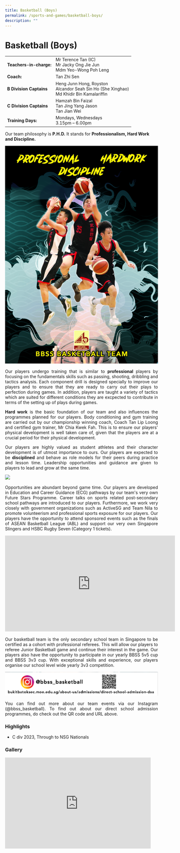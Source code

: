 ```yaml
---
title: Basketball (Boys)
permalink: /sports-and-games/basketball-boys/
description: ""
---
```

# Basketball (Boys)

|                     |                                              |
|---------------------|------------------------------|
| **Teachers-in-charge:** | Mr Terence Tan (IC)<br>Mr Jacky Ong Jie Jun<br>Mdm Yeo-Wong Poh Leng |
| **Coach:** | Tan Zhi Sen |
| **B Division Captains** | Heng Junn Hong, Royston<br>Alcandor Seah Sin Ho (She Xinghao)<br>Md Khidir Bin Kamalariffin                       |
| **C Division Captains** | Hamzah Bin Faizal<br>Tan Jing Yang Jason<br>Tan Jian Wei                          |
| **Training Days:**      | Mondays, Wednesdays<br>3.15pm – 6.00pm                      |

Our team philosophy is&nbsp;**P.H.D.**&nbsp;It stands for&nbsp;**Professionalism, Hard Work and Discipline.**

![](/images/Our%20BBSS%20Experience/Cca/Sports%20&amp;%20Games/BBSS%20Basketball%20website.jpg)


<p style="text-align: justify;">Our players undergo training that is similar to&nbsp;<b>professional</b>&nbsp;players by focusing on the fundamentals skills such as passing, shooting, dribbling and tactics analysis. Each component drill is designed specially to improve our players and to ensure that they are ready to carry out their plays to perfection during games. In addition, players are taught a variety of tactics which are suited for different conditions they are excpected to contribute in terms of the setting up of plays during games.</p>
  

<p style="text-align: justify;"><b>Hard work</b>&nbsp;is the basic foundation of our team and also influences the programmes planned for our players. Body conditioning and gym training are carried out by our championship winning coach, Coach Tan Lip Loong and certified gym trainer, Mr Chia Kwek Fah. This is to ensure our players' physical development is well taken care of, given that the players are at a crucial period for their physical development.</p>

<p style="text-align: justify;">Our players are highly valued as student athletes and their character development is of utmost importance to ours. Our players are expected to be&nbsp;<b>disciplined</b>&nbsp;and behave as role models for their peers during practice and lesson time. Leadership opportunities and guidance are given to players to lead and grow at the same time.</p>


![](/images/Our%20BBSS%20Experience/Cca/Sports%20&amp;%20Games/future%20stars%20programme%20website.jpg)

<p style="text-align: justify;">Opportunities are abundant beyond game time. Our players are developed in Education and Career Guidance (ECG) pathways by our team's very own Future Stars Programme. Career talks on sports related post-secondary school pathways are introduced to our players. Furthermore, we work very closely with government organizations such as ActiveSG and Team Nila to promote volunteerism and professional sports exposure for our players. Our players have the opportunity to attend sponsored events such as the finals of ASEAN Basketball League (ABL) and support our very own Singapore Slingers and HSBC Rugby Seven (Category 1 tickets).</p>

<iframe allowfullscreen="" allow="accelerometer; autoplay; clipboard-write; encrypted-media; gyroscope; picture-in-picture" frameborder="0" title="Welcome to BBSS Basketball Team" src="https://www.youtube.com/embed/bOKLLku07OQ" height="315" width="560"></iframe>

<p style="text-align: justify;">Our basketball team is the only secondary school team in Singapore to be certified as a cohort with professional referees. This will allow our players to referee Junior Basketball game and continue their interest in the game. Our players also have the opportunity to participate in our yearly BBSS 5v5 cup and BBSS 3v3 cup. With exceptional skills and experience, our players organise our school level wide yearly 3v3 competition.</p>

![](/images/Our%20BBSS%20Experience/Cca/Sports%20&amp;%20Games/basketball%20directory.png)

<p style="text-align: justify;">You can find out more about our team events via our Instagram (@bbss_basketball). To find out about our direct school admission programmes, do check out the QR code and URL above.</p>

### Highlights
* C div 2023, Through to NSG Nationals

### Gallery
<iframe allowfullscreen="true" height="299" width="480" frameborder="0" src="https://docs.google.com/presentation/d/e/2PACX-1vRlevp0DWU_lZTB3MtLDAMQyhd9iL8_pMY7y5oool62DrW0RLR3t_De7C4KlYLl0cO_oE_vCvEs0K6B/embed?start=true&amp;loop=true&amp;delayms=3000"></iframe>